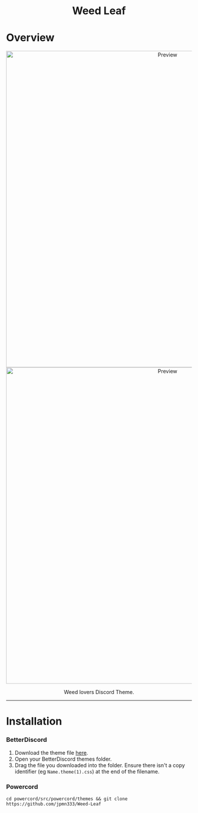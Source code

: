 <h1 align="center">Weed Leaf</h1>

# Overview

<p align="center">
  <img alt="Preview" width="860" alt="preview" src="https://i.imgur.com/PqW9uJx.png">
  <img alt="Preview" width="860" alt="preview" src="https://i.imgur.com/29CorxQ.png">
<p align="center">

<p align="center">Weed lovers Discord Theme.</p>

---

# Installation

### BetterDiscord

1. Download the theme file [here](https://downgit.github.io/#/home?url=https://github.com/jpmn333/Weed-Leaf/blob/main/Weed-Leaf.theme.css).
2. Open your BetterDiscord themes folder.
3. Drag the file you downloaded into the folder. Ensure there isn't a copy identifier (eg `Name.theme(1).css`) at the end of the filename.

### Powercord

```cd powercord/src/powercord/themes && git clone https://github.com/jpmn333/Weed-Leaf```
